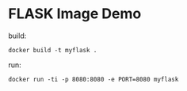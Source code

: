 FLASK Image  Demo
================================

build:

    docker build -t myflask .

run:

    docker run -ti -p 8080:8080 -e PORT=8080 myflask
